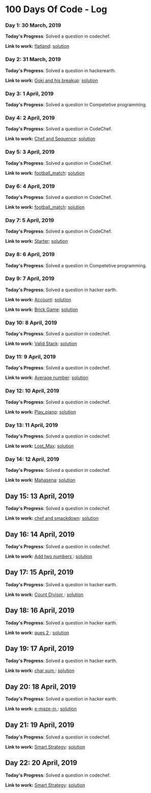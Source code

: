 # 100 Days Of Code - Log

### Day 1: 30 March, 2019

**Today's Progress**: Solved a question in codechef.

**Link to work:** [flatland](https://www.codechef.com/problems/ICL1902): [solution](https://github.com/MSKU786/Competetive-Solutions/blob/master/first.py)

### Day 2: 31 March, 2019


**Today's Progress**: Solved a question in hackerearth.

**Link to work:** [Goki and his breakup](https://www.hackerearth.com/practice/basic-programming/input-output/basics-of-input-output/practice-problems/algorithm/tds-and-his-breakup/): [solution](https://github.com/MSKU786/Competetive-Solutions/blob/master/Goki_%26_his_breakup.cpp)


### Day 3: 1 April, 2019

**Today's Progress**: Solved a question in Competetive programming.


### Day 4: 2 April, 2019

**Today's Progress**: Solved a question in CodeChef.

**Link to work:** [Chef and Sequence](https://www.codechef.com/problems/CHFAR): [solution](https://github.com/MSKU786/Competetive-Solutions/blob/master/chef%26sequence.cpp)



### Day 5: 3 April, 2019
**Today's Progress**: Solved a question in CodeChef.

**Link to work:** [football_match](https://www.codechef.com/problems/FBMT): [solution](https://github.com/MSKU786/Competetive-Solutions/blob/master/football_match.cpp)



### Day 6: 4 April, 2019

**Today's Progress**: Solved a question in CodeChef.

**Link to work:** [football_match](https://www.codechef.com/problems/FBMT): [solution](https://github.com/MSKU786/Competetive-Solutions/blob/master/IPL%26RCB.cpp)



### Day 7: 5 April, 2019

**Today's Progress**: Solved a question in CodeChef.

**Link to work:** [Starter](https://www.hackerearth.com/practice/basic-programming/implementation/basics-of-implementation/practice-problems/algorithm/easy-multiples/): [solution](https://github.com/MSKU786/Competetive-Solutions/blob/master/starter.cpp)



### Day 8: 6 April, 2019

**Today's Progress**: Solved a question in Competetive programming.



### Day 9: 7 April, 2019

**Today's Progress**: Solved a question in hacker earth.

**Link to work:** [Account](https://www.hackerearth.com/practice/basic-programming/input-output/basics-of-input-output/practice-problems/algorithm/duration/): [solution](https://github.com/MSKU786/Competetive-Solutions/blob/master/accout.cpp)

**Link to work:** [Brick Game](https://www.hackerearth.com/practice/basic-programming/input-output/basics-of-input-output/practice-problems/algorithm/bricks-game-5140869d/): [solution](https://github.com/MSKU786/Competetive-Solutions/blob/master/Motu%26Ptlu.cpp)



### Day 10: 8 April, 2019

**Today's Progress**: Solved a question in codechef.

**Link to work:** [Valid Stack](https://www.codechef.com/problems/VALIDSTK): [solution](https://github.com/MSKU786/Competetive-Solutions/blob/master/Validstack.cpp)



### Day 11: 9 April, 2019

**Today's Progress**: Solved a question in codechef.

**Link to work:** [Average number](https://www.codechef.com/problems/AVG): [solution](https://github.com/MSKU786/Competetive-Solutions/blob/master/AverageNumber.cpp)



### Day 12: 10 April, 2019

**Today's Progress**: Solved a question in codechef.

**Link to work:** [Play_piano](https://www.codechef.com/problems/PLAYPIAN): [solution](https://github.com/MSKU786/Competetive-Solutions/blob/master/Validstack.cpp)



### Day 13: 11 April, 2019

**Today's Progress**: Solved a question in codechef.

**Link to work:** [Lost_Max](https://www.codechef.com/problems/LOSTMAX): [solution](https://github.com/MSKU786/Competetive-Solutions/blob/master/Lost_Max.py)



### Day 14: 12 April, 2019

**Today's Progress**: Solved a question in codechef.

**Link to work:** [Mahasena](https://www.codechef.com/problems/AMR15A): [solution](https://github.com/MSKU786/Competetive-Solutions/blob/master/Mahasena.cpp)



## Day 15: 13 April, 2019

**Today's Progress**: Solved a question in codechef.

**Link to work:** [chef and smackdown](https://www.codechef.com/submit/SNCKYEAR): [solution](https://github.com/MSKU786/Competetive-Solutions/blob/master/Chef%20and%20smackdown.%20Py,) 



## Day 16: 14 April, 2019

**Today's Progress**: Solved a question in codechef.

**Link to work:** [Add two numbers ](https://www.codechef.com/problems/FLOW001): [solution](https://github.com/MSKU786/Competetive-Solutions/blob/master/Add.cpp) 



## Day 17: 15 April, 2019

**Today's Progress**: Solved a question in hacker earth.

**Link to work:** [Count Divisor ](https://www.hackerearth.com/practice/basic-programming/input-output/basics-of-input-output/practice-problems/algorithm/count-divisors/?utm_source=header&utm_medium=search&utm_campaign=he-search): [solution](https://github.com/MSKU786/Competetive-Solutions/blob/master/Count_Divisor.cpp) 



## Day 18: 16 April, 2019

**Today's Progress**: Solved a question in hacker earth.

**Link to work:** [ques 2 ](https://www.hackerearth.com/practice/basic-programming/implementation/basics-of-implementation/practice-problems/algorithm/ques-2/?utm_source=header&utm_medium=search&utm_campaign=he-search): [solution](https://github.com/MSKU786/Competetive-Solutions/blob/master/qus2.cpp) 



## Day 19: 17 April, 2019

**Today's Progress**: Solved a question in hacker earth.

**Link to work:** [char sum ](https://www.hackerearth.com/practice/basic-programming/input-output/basics-of-input-output/practice-problems/algorithm/char-sum-2d3a6ab5/?utm_source=header&utm_medium=search&utm_campaign=he-search): [solution](https://github.com/MSKU786/Competetive-Solutions/blob/master/Char_Sum.cpp) 



## Day 20: 18 April, 2019

**Today's Progress**: Solved a question in hacker earth.

**Link to work:** [e-maze-in ](https://www.hackerearth.com/practice/basic-programming/input-output/basics-of-input-output/practice-problems/algorithm/e-maze-in-1aa4e2ac/?utm_source=header&utm_medium=search&utm_campaign=he-search): [solution](https://github.com/MSKU786/Competetive-Solutions/blob/master/e-maze.cpp) 



## Day 21: 19 April, 2019

**Today's Progress**: Solved a question in codechef.

**Link to work:** [Smart Strategy](https://www.codechef.com/problems/SMRSTR): [solution](https://github.com/MSKU786/Competetive-Solutions/blob/master/smart_strategy.cpp) 



## Day 22: 20 April, 2019

**Today's Progress**: Solved a question in codechef.

**Link to work:** [Smart Strategy](https://www.codechef.com/problems/URCALC): [solution](https://github.com/MSKU786/Competetive-Solutions/blob/master/program_your_own_calculator.cpp) 


